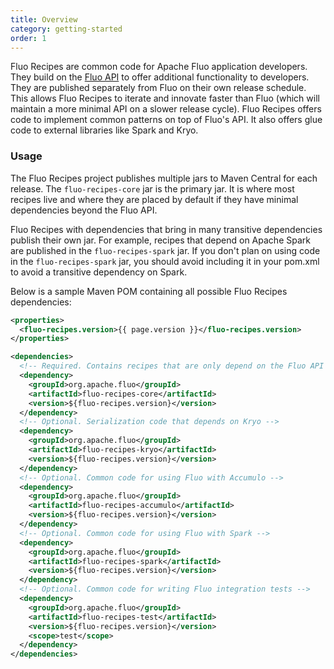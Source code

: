 ```yaml
---
title: Overview
category: getting-started
order: 1
---
```


Fluo Recipes are common code for Apache Fluo application developers. They build on the
[Fluo API][fluo-api] to offer additional functionality to
developers. They are published separately from Fluo on their own release schedule.
This allows Fluo Recipes to iterate and innovate faster than Fluo (which will maintain
a more minimal API on a slower release cycle). Fluo Recipes offers code to implement
common patterns on top of Fluo's API.  It also offers glue code to external libraries
like Spark and Kryo.

### Usage

The Fluo Recipes project publishes multiple jars to Maven Central for each release.
The `fluo-recipes-core` jar is the primary jar. It is where most recipes live and where
they are placed by default if they have minimal dependencies beyond the Fluo API.

Fluo Recipes with dependencies that bring in many transitive dependencies publish
their own jar. For example, recipes that depend on Apache Spark are published in the
`fluo-recipes-spark` jar.  If you don't plan on using code in the `fluo-recipes-spark`
jar, you should avoid including it in your pom.xml to avoid a transitive dependency on
Spark.

Below is a sample Maven POM containing all possible Fluo Recipes dependencies:

```xml
<properties>
  <fluo-recipes.version>{{ page.version }}</fluo-recipes.version>
</properties>

<dependencies>
  <!-- Required. Contains recipes that are only depend on the Fluo API -->
  <dependency>
    <groupId>org.apache.fluo</groupId>
    <artifactId>fluo-recipes-core</artifactId>
    <version>${fluo-recipes.version}</version>
  </dependency>
  <!-- Optional. Serialization code that depends on Kryo -->
  <dependency>
    <groupId>org.apache.fluo</groupId>
    <artifactId>fluo-recipes-kryo</artifactId>
    <version>${fluo-recipes.version}</version>
  </dependency>
  <!-- Optional. Common code for using Fluo with Accumulo -->
  <dependency>
    <groupId>org.apache.fluo</groupId>
    <artifactId>fluo-recipes-accumulo</artifactId>
    <version>${fluo-recipes.version}</version>
  </dependency>
  <!-- Optional. Common code for using Fluo with Spark -->
  <dependency>
    <groupId>org.apache.fluo</groupId>
    <artifactId>fluo-recipes-spark</artifactId>
    <version>${fluo-recipes.version}</version>
  </dependency>
  <!-- Optional. Common code for writing Fluo integration tests -->
  <dependency>
    <groupId>org.apache.fluo</groupId>
    <artifactId>fluo-recipes-test</artifactId>
    <version>${fluo-recipes.version}</version>
    <scope>test</scope>
  </dependency>
</dependencies>
```

[fluo-api]: https://fluo.apache.org/apidocs/fluo/

